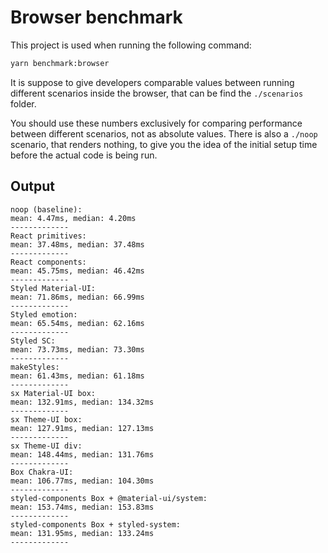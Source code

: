 # Browser benchmark

This project is used when running the following command:

```sh
yarn benchmark:browser
```

It is suppose to give developers comparable values between running different scenarios inside the browser, that can be find the `./scenarios` folder.

You should use these numbers exclusively for comparing performance between different scenarios, not as absolute values. There is also a `./noop` scenario, that renders nothing, to give you the idea of the initial setup time before the actual code is being run.

## Output

```
noop (baseline):
mean: 4.47ms, median: 4.20ms
-------------
React primitives:
mean: 37.48ms, median: 37.48ms
-------------
React components:
mean: 45.75ms, median: 46.42ms
-------------
Styled Material-UI:
mean: 71.86ms, median: 66.99ms
-------------
Styled emotion:
mean: 65.54ms, median: 62.16ms
-------------
Styled SC:
mean: 73.73ms, median: 73.30ms
-------------
makeStyles:
mean: 61.43ms, median: 61.18ms
-------------
sx Material-UI box:
mean: 132.91ms, median: 134.32ms
-------------
sx Theme-UI box:
mean: 127.91ms, median: 127.13ms
-------------
sx Theme-UI div:
mean: 148.44ms, median: 131.76ms
-------------
Box Chakra-UI:
mean: 106.77ms, median: 104.30ms
-------------
styled-components Box + @material-ui/system:
mean: 153.74ms, median: 153.83ms
-------------
styled-components Box + styled-system:
mean: 131.95ms, median: 133.24ms
-------------
```
